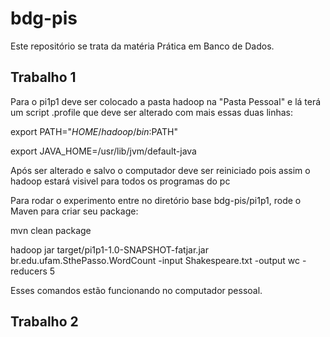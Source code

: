 # bdg-pis

Este repositório se trata da matéria Prática em Banco de Dados. 

## Trabalho 1
Para o pi1p1 deve ser colocado a pasta hadoop na "Pasta Pessoal" e lá terá um script .profile que deve ser alterado com mais essas duas linhas:

export PATH="$HOME/hadoop/bin:$PATH"

export JAVA_HOME=/usr/lib/jvm/default-java

Após ser alterado e salvo o computador deve ser reiniciado pois assim o hadoop estará visivel para todos os programas do pc

Para rodar o experimento entre no diretório base  bdg-pis/pi1p1, rode o Maven para criar seu package:

mvn clean package

hadoop jar target/pi1p1-1.0-SNAPSHOT-fatjar.jar br.edu.ufam.SthePasso.WordCount -input Shakespeare.txt -output wc -reducers 5

Esses comandos estão funcionando no computador pessoal. 

## Trabalho 2

